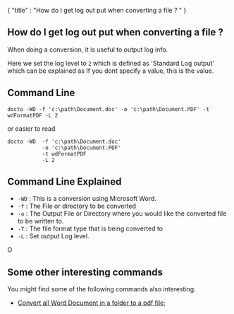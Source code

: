 {
    "title" : "How do I get log out put when converting a file ? " 
}

How do I get log out put when converting a file ?         
-

When doing a conversion, it is useful to output log info.     

Here we set the log level to `2` which is  defined as 'Standard Log output' which can be explained as If you dont specify a value, this is the value.

Command Line 
-

 ````
 docto -WD -f 'c:\path\Document.doc' -o 'c:\path\Document.PDF' -t wdFormatPDF -L 2
 ````
 or easier to read
 ````
 docto -WD  -f 'c:\path\Document.doc' 
            -o 'c:\path\Document.PDF' 
            -t wdFormatPDF 
            -L 2
 ````

Command Line Explained 
-

 - `-WD` :  This is a conversion using Microsoft Word. 
 - `-f` :  The File or directory to be converted 
 - `-o` :  The Output File or Directory where you would like the converted file to be written to.
 - `-T` :  The file format type that is being converted to
 - `-L` :  Set output Log level.

O


Some other interesting commands
-

You might find some of the following commands also interesting.

- [Convert all Word Document in a folder to a pdf file](ConvertDirDocToFilepdf.md);
   

